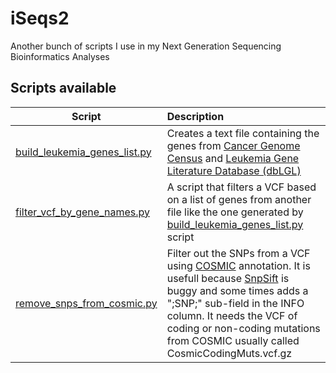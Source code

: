 # iSeqs2
Another bunch of scripts I use in my Next Generation Sequencing Bioinformatics Analyses

## Scripts available

| Script | Description |
| ------------- |:-------------|
|[build_leukemia_genes_list.py](https://github.com/alexcoppe/iSeqs2/blob/master/scripts/build_leukemia_genes_list/README.md) | Creates a text file containing the genes from [Cancer Genome Census](https://cancer.sanger.ac.uk/census) and [Leukemia Gene Literature Database (dbLGL)](http://soft.bioinfo-minzhao.org/lgl/)|
|[filter_vcf_by_gene_names.py](https://github.com/alexcoppe/iSeqs2/tree/master/scripts/filter_vcf_by_gene_names/README.md)|A script that filters a VCF based on a list of genes from another file like the one generated by [build_leukemia_genes_list.py](https://github.com/alexcoppe/iSeqs2/blob/master/scripts/build_leukemia_genes_list/README.md) script|
|[remove_snps_from_cosmic.py](https://github.com/alexcoppe/iSeqs2/tree/master/scripts/remove_snps_from_cosmic)| Filter out the SNPs from a VCF using [COSMIC](https://cancer.sanger.ac.uk/cosmic) annotation. It is usefull because [SnpSift](http://snpeff.sourceforge.net/SnpSift.html) is buggy and some times adds a ";SNP;" sub-field in the INFO column. It needs the VCF of coding or non-coding mutations from COSMIC usually called CosmicCodingMuts.vcf.gz|
